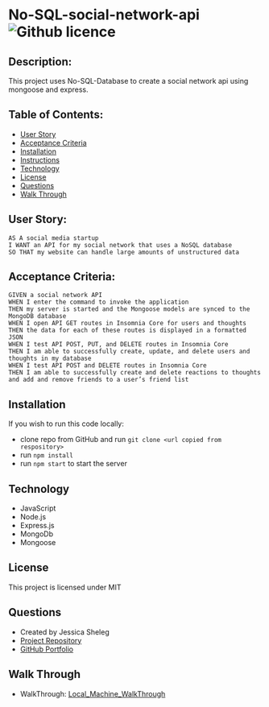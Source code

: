 # No-SQL-social-network-api ![Github licence](http://img.shields.io/badge/license-MIT-blue.svg)

## Description: 
This project uses No-SQL-Database to create a social network api using mongoose and express. 

## Table of Contents:

* [User Story](#user-story)
* [Acceptance Criteria](#acceptance-criteria)
* [Installation](#installation)
* [Instructions](#instructions)
* [Technology](#technology)
* [License](#license)
* [Questions](#questions)
* [Walk Through](#walk-through)

## User Story:
    AS A social media startup
    I WANT an API for my social network that uses a NoSQL database
    SO THAT my website can handle large amounts of unstructured data

## Acceptance Criteria: 
    GIVEN a social network API
    WHEN I enter the command to invoke the application
    THEN my server is started and the Mongoose models are synced to the MongoDB database
    WHEN I open API GET routes in Insomnia Core for users and thoughts
    THEN the data for each of these routes is displayed in a formatted JSON
    WHEN I test API POST, PUT, and DELETE routes in Insomnia Core
    THEN I am able to successfully create, update, and delete users and thoughts in my database
    WHEN I test API POST and DELETE routes in Insomnia Core
    THEN I am able to successfully create and delete reactions to thoughts and add and remove friends to a user’s friend list

## Installation

If you wish to run this code locally:
* clone repo from GitHub and run `git clone <url copied from respository>`
* run `npm install`
* run `npm start` to start the server


## Technology

* JavaScript
* Node.js
* Express.js
* MongoDb
* Mongoose

## License

This project is licensed under MIT

## Questions

* Created by Jessica Sheleg
* [Project Repository](https://github.com/JSheleg/no-sql-social-network-api)
* [GitHub Portfolio](https://github.com/JSheleg)

## Walk Through

* WalkThrough: [Local_Machine_WalkThrough]()